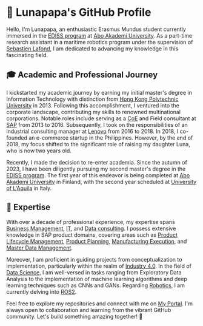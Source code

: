 # 🌙 Lunapapa's GitHub Profile

Hello, I'm Lunapapa, an enthusiastic Erasmus Mundus student currently immersed in the [EDISS program](https://www.master-ediss.eu/) at [Abo Akademi University](https://www.abo.fi/en/). As a part-time research assistant in a maritime robotics program under the supervision of [Sebastien Lafond](https://research.abo.fi/en/persons/sebastien-lafond), I am dedicated to advancing my knowledge in this fascinating field.

## 🎓 Academic and Professional Journey

I kickstarted my academic journey by earning my initial master's degree in Information Technology with distinction from [Hong Kong Polytechnic University](https://www.polyu.edu.hk/en/comp/) in 2013. Following this accomplishment, I ventured into the corporate landscape, contributing my skills to renowned multinational corporations. Notable roles include serving as a [CoE](https://support.sap.com/en/offerings-programs/ccoe.html) and Field consultant at [SAP](https://www.sap.com/) from 2013 to 2016. Subsequently, I took on the responsibilities of an industrial consulting manager at [Lenovo](https://www.lenovo.com/ao/en/about/our-businesses/capital-incubator-group) from 2016 to 2018. In 2018, I co-founded an e-commerce startup in the Philippines. However, by the end of 2018, my focus shifted to the significant role of raising my daughter Luna, who is now two years old.

Recently, I made the decision to re-enter academia. Since the autumn of 2023, I have been diligently pursuing my second master's degree in the [EDISS program](https://www.master-ediss.eu/). The first year of this endeavor is being completed at [Abo Akademi University](https://www.abo.fi/en/) in Finland, with the second year scheduled at [University of L'Aquila](https://www.univaq.it/en/) in Italy.

## 💼 Expertise

With over a decade of professional experience, my expertise spans [Business Management](#), [IT](#), and [Data consulting](#). I possess extensive knowledge in SAP product domains, covering areas such as [Product Lifecycle Management](https://www.sap.com/products/scm/plm-r-d-engineering.html), [Product Planning](https://www.sap.com/products/erp.html), [Manufacturing Execution](https://www.sap.com/finland/products/scm/execution-mes/what-is-mes.html), and [Master Data Management](https://www.sap.com/finland/products/technology-platform/master-data-governance/what-is-mdm.html).

Moreover, I am proficient in guiding projects from conceptualization to implementation, particularly within the realm of [Industry 4.0](https://en.wikipedia.org/wiki/Fourth_Industrial_Revolution#:~:text=Industry%204.0%20integrates%20processes%20vertically,all%20key%20value%20chain%20partners.). In the field of [Data Science](#), I am well-versed in tasks ranging from Exploratory Data Analysis to the implementation of machine learning algorithms and deep learning techniques such as CNNs and GANs. Regarding [Robotics](#), I am currently delving into [ROS2](https://docs.ros.org/en/iron/index.html).

Feel free to explore my repositories and connect with me on [My Portal](https://lunapapa-finland.github.io). I'm always open to collaboration and learning from the vibrant GitHub community. Let's build something amazing together! 🚀
